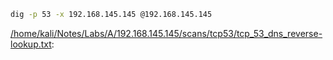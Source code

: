 ```bash
dig -p 53 -x 192.168.145.145 @192.168.145.145
```

[/home/kali/Notes/Labs/A/192.168.145.145/scans/tcp53/tcp_53_dns_reverse-lookup.txt](file:///home/kali/Notes/Labs/A/192.168.145.145/scans/tcp53/tcp_53_dns_reverse-lookup.txt):

```

```
